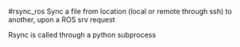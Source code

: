 #rsync_ros
Sync a file from location (local or remote through ssh) to another, upon a ROS srv request

Rsync is called through a python subprocess